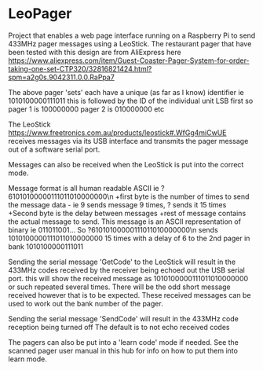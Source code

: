 # LeoPager
Project that enables a web page interface running on a Raspberry Pi to send 433MHz pager messages using a LeoStick. The restaurant pager that have been tested with this design are from AliExpress here https://www.aliexpress.com/item/Guest-Coaster-Pager-System-for-order-taking-one-set-CTP320/32816821424.html?spm=a2g0s.9042311.0.0.RaPpa7

The above pager 'sets' each have a unique (as far as I know) identifier ie 1010100000111011 this is followed by the ID of the individual unit LSB first so pager 1 is 100000000 pager 2 is 010000000 etc

The LeoStick https://www.freetronics.com.au/products/leostick#.WfGg4miCwUE receives messages via its USB interface and transmits the pager message out of a software serial port.

Messages can also be received when the LeoStick is put into the correct mode.

Message format is all human readable ASCII ie ?61010100000111011010000000\n
+first byte is the number of times to send the message data - ie 9 sends message 9 times, ? sends it 15 times
+Second byte is the delay between messages
+rest of message contains the actual message to send. This message is an ASCII representation of binary ie 011011001...
So ?61010100000111011010000000\n sends 1010100000111011010000000 15 times with a delay of 6 to the 2nd pager in bank 1010100000111011

Sending the serial message 'GetCode' to the LeoStick will result in the 433MHz codes received
  by the receiver being echoed out the USB serial port. this will show the received message as 1010100000111011010000000 or such repeated several times. There will be the odd short message received however that is to be expected. These received messages  can be used to work out the bank number of the pager.
  
Sending the serial message 'SendCode' will result in the 433MHz code reception being turned off
The default is to not echo received codes

The pagers can also be put into a 'learn code' mode if needed. See the scanned pager user manual in this hub for info on how to put them into learn mode. 
